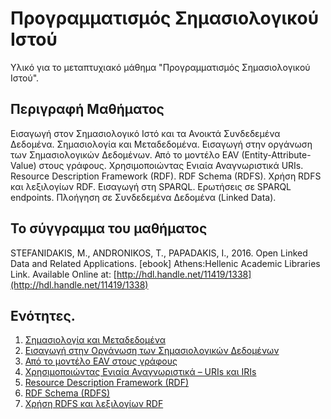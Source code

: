 # Προγραμματισμός Σημασιολογικού Ιστού

Υλικό για το μεταπτυχιακό μάθημα "Προγραμματισμός Σημασιολογικού Ιστού".

## Περιγραφή Μαθήματος

Εισαγωγή στον Σημασιολογικό Ιστό και τα Ανοικτά Συνδεδεμένα Δεδομένα. Σημασιολογία και Μεταδεδομένα. Εισαγωγή στην οργάνωση των Σημασιολογικών Δεδομένων. Από το μοντέλο EAV (Entity-Attribute-Value) στους γράφους. Χρησιμοποιώντας Ενιαία Αναγνωριστικά URIs. Resource Description Framework (RDF). RDF Schema (RDFS). Χρήση RDFS και λεξιλογίων RDF. Εισαγωγή στη SPARQL. Ερωτήσεις σε SPARQL endpoints. Πλοήγηση σε Συνδεδεμένα Δεδομένα (Linked Data). 

## Το σύγγραμμα του μαθήματος

STEFANIDAKIS, M., ANDRONIKOS, T., PAPADAKIS, I., 2016. Open Linked Data and Related Applications. \[ebook\] Athens:Hellenic Academic Libraries Link. Available Online at: [http://hdl.handle.net/11419/1338](http://hdl.handle.net/11419/1338)

## Ενότητες.

1. [Σημασιολογία και Μεταδεδομένα](https://github.com/mixstef/pms-swp-2016/tree/master/unit1)
2. [Εισαγωγή στην Οργάνωση των Σημασιολογικών Δεδομένων](https://github.com/mixstef/pms-swp-2016/tree/master/unit2)
3. [Από το μοντέλο EAV στους γράφους](https://github.com/mixstef/pms-swp-2016/tree/master/unit3)
4. [Χρησιμοποιώντας Ενιαία Αναγνωριστικά – URIs και IRIs](https://github.com/mixstef/pms-swp-2016/tree/master/unit4)
5. [Resource Description Framework (RDF)](https://github.com/mixstef/pms-swp-2016/tree/master/unit5)
6. [RDF Schema (RDFS)](https://github.com/mixstef/pms-swp-2016/tree/master/unit6)
7. [Χρήση RDFS και λεξιλογίων RDF](https://github.com/mixstef/pms-swp-2016/tree/master/unit7)

